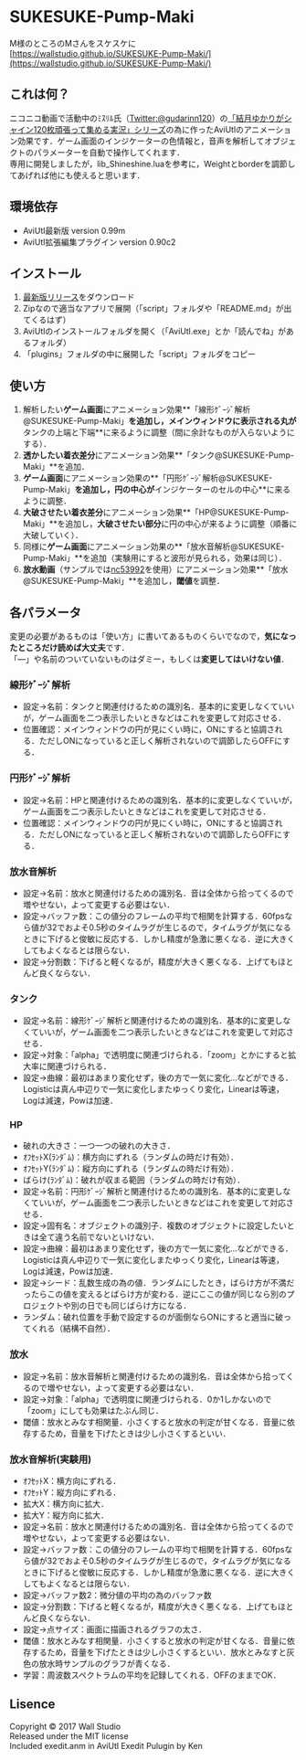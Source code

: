 # SUKESUKE-Pump-Maki
M様のところのMさんをスケスケに  
[https://wallstudio.github.io/SUKESUKE-Pump-Maki/](https://wallstudio.github.io/SUKESUKE-Pump-Maki/) 

## これは何？  
ニコニコ動画で活動中のﾐｽﾘﾙ氏（[Twitter:@gudarinn120](https://twitter.com/gudarinn120)）の[「結月ゆかりがシャイン120枚頑張って集める実況」シリーズ](http://www.nicovideo.jp/mylist/56866478)の為に作ったAviUtlのアニメーション効果です．ゲーム画面のインジケーターの色情報と，音声を解析してオブジェクトのパラメーターを自動で操作してくれます．  
専用に開発しましたが，lib_Shineshine.luaを参考に，Weightとborderを調節してあげれば他にも使えると思います．

## 環境依存
* AviUtl最新版 version 0.99m
* AviUtl拡張編集プラグイン version 0.90c2

## インストール
1. [最新版リリース](https://github.com/wallstudio/SUKESUKE-Pump-Maki/releases)をダウンロード
2. Zipなので適当なアプリで展開（「script」フォルダや「README.md」が出てくるはず）
3. AviUtlのインストールフォルダを開く（「AviUtl.exe」とか「読んでね」があるフォルダ）
4. 「plugins」フォルダの中に展開した「script」フォルダをコピー

## 使い方
1. 解析したい**ゲーム画面**にアニメーション効果**「線形ｹﾞｰｼﾞ解析@SUKESUKE-Pump-Maki」**を追加し，メインウィンドウに表示される丸が**タンクの上端と下端**に来るように調整（間に余計なものが入らないようにする）．
2. **透かしたい着衣差分**にアニメーション効果**「タンク@SUKESUKE-Pump-Maki」**を追加．
3. **ゲーム画面**にアニメーション効果の**「円形ｹﾞｰｼﾞ解析@SUKESUKE-Pump-Maki」**を追加し，円の中心が**インジケーターのセルの中心**に来るように調整．
4. **大破させたい着衣差分**にアニメーション効果**「HP@SUKESUKE-Pump-Maki」**を追加し，**大破させたい部分**に円の中心が来るように調整（順番に大破していく）．
5. 同様に**ゲーム画面**にアニメーション効果の**「放水音解析@SUKESUKE-Pump-Maki」**を追加（実験用にすると波形が見られる，効果は同じ）．
6. **放水動画**（サンプルでは[nc53992](http://commons.nicovideo.jp/material/nc53992)を使用）にアニメーション効果**「放水@SUKESUKE-Pump-Maki」**を追加し，**閾値**を調整．

## 各パラメータ
変更の必要があるものは「使い方」に書いてあるものくらいでなので，**気になったところだけ読めば大丈夫**です．  
「―」や名前のついていないものはダミー，もしくは**変更してはいけない値**．
  
### 線形ｹﾞｰｼﾞ解析
* 設定->名前：タンクと関連付けるための識別名．基本的に変更しなくていいが，ゲーム画面を二つ表示したいときなどはこれを変更して対応させる．
* 位置確認：メインウィンドウの円が見にくい時に，ONにすると協調される．ただしONになっていると正しく解析されないので調節したらOFFにする．
  
### 円形ｹﾞｰｼﾞ解析
* 設定->名前：HPと関連付けるための識別名．基本的に変更しなくていいが，ゲーム画面を二つ表示したいときなどはこれを変更して対応させる．
* 位置確認：メインウィンドウの円が見にくい時に，ONにすると協調される．ただしONになっていると正しく解析されないので調節したらOFFにする．
  
### 放水音解析
* 設定->名前：放水と関連付けるための識別名．音は全体から拾ってくるので増やせない，よって変更する必要はない．
* 設定->バッファ数：この値分のフレームの平均で相関を計算する．60fpsなら値が32でおよそ0.5秒のタイムラグが生じるので，タイムラグが気になるときに下げると俊敏に反応する．しかし精度が急激に悪くなる．逆に大きくしてもよくなるとは限らない．
* 設定->分割数：下げると軽くなるが，精度が大きく悪くなる．上げてもほとんど良くならない．
  
### タンク
* 設定->名前：線形ｹﾞｰｼﾞ解析と関連付けるための識別名．基本的に変更しなくていいが，ゲーム画面を二つ表示したいときなどはこれを変更して対応させる．
* 設定->対象：「alpha」で透明度に関連づけられる．「zoom」とかにすると拡大率に関連づけられる．
* 設定->曲線：最初はあまり変化せず，後の方で一気に変化…などができる．Logisticは真ん中辺りで一気に変化しまたゆっくり変化，Linearは等速，Logは減速，Powは加速．
  
### HP
* 破れの大きさ：一つ一つの破れの大きさ．
* ｵﾌｾｯﾄX(ﾗﾝﾀﾞﾑ)：横方向にずれる（ランダムの時だけ有効）．
* ｵﾌｾｯﾄY(ﾗﾝﾀﾞﾑ)：縦方向にずれる（ランダムの時だけ有効）．
* ばらけ(ﾗﾝﾀﾞﾑ)：破れが収まる範囲（ランダムの時だけ有効）．
* 設定->名前：円形ｹﾞｰｼﾞ解析と関連付けるための識別名．基本的に変更しなくていいが，ゲーム画面を二つ表示したいときなどはこれを変更して対応させる．
* 設定->固有名：オブジェクトの識別子．複数のオブジェクトに設定したいときは全て違う名前でないといけない．
* 設定->曲線：最初はあまり変化せず，後の方で一気に変化…などができる．Logisticは真ん中辺りで一気に変化しまたゆっくり変化，Linearは等速，Logは減速，Powは加速．
* 設定->シード：乱数生成の為の値．ランダムにしたとき，ばらけ方が不満だったらこの値を変えるとばらけ方が変わる．逆にここの値が同じなら別のプロジェクトや別の日でも同じばらけ方になる．
* ランダム：破れ位置を手動で設定するのが面倒ならONにすると適当に破ってくれる（結構不自然）．
  
### 放水
* 設定->名前：放水音解析と関連付けるための識別名．音は全体から拾ってくるので増やせない，よって変更する必要はない．
* 設定->対象：「alpha」で透明度に関連づけられる．0か1しかないので「zoom」にしても効果はたぶん同じ．
* 閾値：放水とみなす相関量．小さくすると放水の判定が甘くなる．音量に依存するため，音量を下げたときは少し小さくするといい．
  
### 放水音解析(実験用)
* ｵﾌｾｯﾄX：横方向にずれる．
* ｵﾌｾｯﾄY：縦方向にずれる．
* 拡大X：横方向に拡大．
* 拡大Y：縦方向に拡大．
* 設定->名前：放水と関連付けるための識別名．音は全体から拾ってくるので増やせない，よって変更する必要はない．
* 設定->バッファ数：この値分のフレームの平均で相関を計算する．60fpsなら値が32でおよそ0.5秒のタイムラグが生じるので，タイムラグが気になるときに下げると俊敏に反応する．しかし精度が急激に悪くなる．逆に大きくしてもよくなるとは限らない．
* 設定->バッファ数2：微分値の平均の為のバッファ数
* 設定->分割数：下げると軽くなるが，精度が大きく悪くなる．上げてもほとんど良くならない．
* 設定->点サイズ：画面に描画されるグラフの太さ．
* 閾値：放水とみなす相関量．小さくすると放水の判定が甘くなる．音量に依存するため，音量を下げたときは少し小さくするといい．放水とみなすと灰色の放水時サンプルのグラフが青くなる．
* 学習：周波数スペクトラムの平均を記録してくれる．OFFのままでOK．

## Lisence
Copyright &copy; 2017 Wall Studio  
Released under the MIT license  
Included exedit.anm in AviUtl Exedit Pulugin by Ken  